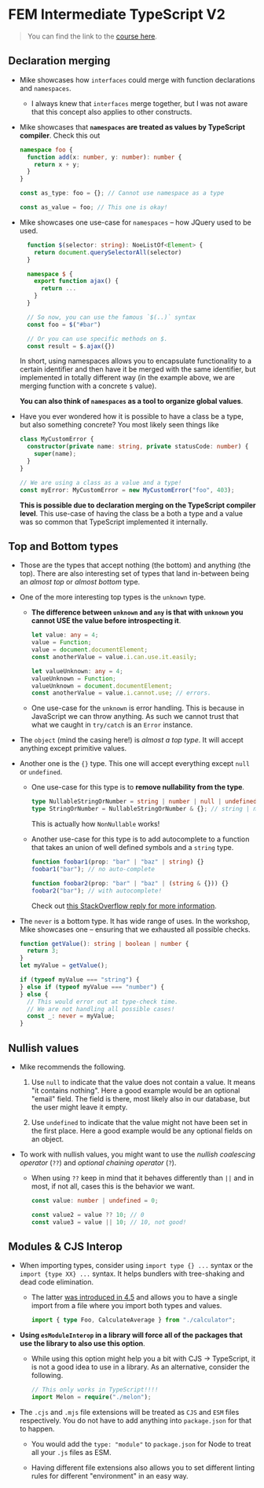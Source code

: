 # FEM Intermediate TypeScript V2

> You can find the link to the [course here](https://frontendmasters.com/courses/intermediate-typescript-v2).

## Declaration merging

- Mike showcases how `interfaces` could merge with function declarations and `namespaces`.

  - I always knew that `interfaces` merge together, but I was not aware that this concept also applies to other constructs.

- Mike showcases that **`namespaces` are treated as values by TypeScript compiler**. Check this out

  ```ts
  namespace foo {
    function add(x: number, y: number): number {
      return x + y;
    }
  }

  const as_type: foo = {}; // Cannot use namespace as a type

  const as_value = foo; // This one is okay!
  ```

- Mike showcases one use-case for `namespaces` – how JQuery used to be used.

  ```ts
    function $(selector: string): NoeListOf<Element> {
      return document.querySelectorAll(selector)
    }

    namespace $ {
      export function ajax() {
        return ...
      }
    }

    // So now, you can use the famous `$(..)` syntax
    const foo = $("#bar")

    // Or you can use specific methods on $.
    const result = $.ajax({})
  ```

  In short, using namespaces allows you to encapsulate functionality to a certain identifier and then have it be merged with the same identifier, but implemented in totally different way (in the example above, we are merging function with a concrete `$` value).

  **You can also think of `namespaces` as a tool to organize global values**.

- Have you ever wondered how it is possible to have a class be a type, but also something concrete? You most likely seen things like

  ```ts
  class MyCustomError {
    constructor(private name: string, private statusCode: number) {
      super(name);
    }
  }

  // We are using a class as a value and a type!
  const myError: MyCustomError = new MyCustomError("foo", 403);
  ```

  **This is possible due to declaration merging on the TypeScript compiler level**. This use-case of having the class be a both a type and a value was so common that TypeScript implemented it internally.

## Top and Bottom types

- Those are the types that accept nothing (the bottom) and anything (the top). There are also interesting set of types that land in-between being an _almost top_ or _almost bottom_ type.

- One of the more interesting top types is the `unknown` type.

  - **The difference between `unknown` and `any` is that with `unknown` you cannot USE the value before introspecting it**.

    ```ts
    let value: any = 4;
    value = Function;
    value = document.documentElement;
    const anotherValue = value.i.can.use.it.easily;

    let valueUnknown: any = 4;
    valueUnknown = Function;
    valueUnknown = document.documentElement;
    const anotherValue = value.i.cannot.use; // errors.
    ```

  - One use-case for the `unknown` is error handling. This is because in JavaScript we can throw anything. As such we cannot trust that what we caught in `try/catch` is an `Error` instance.

- The `object` (mind the casing here!) is _almost a top type_. It will accept anything except primitive values.

- Another one is the `{}` type. This one will accept everything except `null` or `undefined`.

  - One use-case for this type is to **remove nullability from the type**.

    ```ts
    type NullableStringOrNumber = string | number | null | undefined;
    type StringOrNumber = NullableStringOrNumber & {}; // string | number
    ```

    This is actually how `NonNullable` works!

  - Another use-case for this type is to add autocomplete to a function that takes an union of well defined symbols and a `string` type.

    ```ts
    function foobar1(prop: "bar" | "baz" | string) {}
    foobar1("bar"); // no auto-complete

    function foobar2(prop: "bar" | "baz" | (string & {})) {}
    foobar2("bar"); // with autocomplete!
    ```

    Check out [this StackOverflow reply for more information](https://stackoverflow.com/a/61048124).

- The `never` is a bottom type. It has wide range of uses. In the workshop, Mike showcases one – ensuring that we exhausted all possible checks.

  ```ts
  function getValue(): string | boolean | number {
    return 3;
  }
  let myValue = getValue();

  if (typeof myValue === "string") {
  } else if (typeof myValue === "number") {
  } else {
    // This would error out at type-check time.
    // We are not handling all possible cases!
    const _: never = myValue;
  }
  ```

## Nullish values

- Mike recommends the following.

  1. Use `null` to indicate that the value does not contain a value. It means "it contains nothing". Here a good example would be an optional "email" field. The field is there, most likely also in our database, but the user might leave it empty.

  2. Use `undefined` to indicate that the value might not have been set in the first place. Here a good example would be any optional fields on an object.

- To work with nullish values, you might want to use the _nullish coalescing operator_ (`??`) and _optional chaining operator_ (`?`).

  - When using `??` keep in mind that it behaves differently than `||` and in most, if not all, cases this is the behavior we want.

    ```ts
    const value: number | undefined = 0;

    const value2 = value ?? 10; // 0
    const value3 = value || 10; // 10, not good!
    ```

## Modules & CJS Interop

- When importing types, consider using `import type {} ...` syntax or the `import {type XX} ...` syntax. It helps bundlers with tree-shaking and dead code elimination.

  - The latter [was introduced in 4.5](https://devblogs.microsoft.com/typescript/announcing-typescript-4-5/#type-on-import-names) and allows you to have a single import from a file where you import both types and values.

    ```ts
    import { type Foo, CalculateAverage } from "./calculator";
    ```

- **Using `esModuleInterop` in a library will force all of the packages that use the library to also use this option**.

  - While using this option might help you a bit with CJS -> TypeScript, it is not a good idea to use in a library. As an alternative, consider the following.

    ```ts
    // This only works in TypeScript!!!!
    import Melon = require("./melon");
    ```

- The `.cjs` and `.mjs` file extensions will be treated as `CJS` and `ESM` files respectively. You do not have to add anything into `package.json` for that to happen.

  - You would add the `type: "module"` to `package.json` for Node to treat all your `.js` files as ESM.

  - Having different file extensions also allows you to set different linting rules for different "environment" in an easy way.
